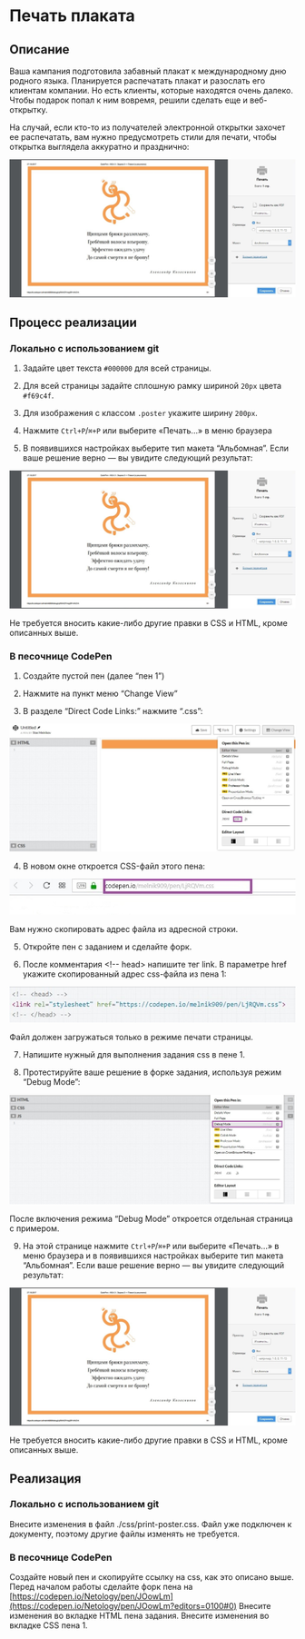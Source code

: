 # Печать плаката

## Описание
Ваша кампания подготовила забавный плакат к международному дню родного языка. Планируется распечатать плакат и разослать его клиентам компании. Но есть клиенты, которые находятся очень далеко. Чтобы подарок попал к ним вовремя, решили сделать еще и веб-открытку.

На случай, если кто-то из получателей электронной открытки захочет ее распечатать, вам нужно предусмотреть стили для печати, чтобы открытка выглядела аккуратно и празднично:

![poster card](../../sources/media-queries-poster-card.jpg)

## Процесс реализации

### Локально с использованием git

1. Задайте цвет текста `#000000` для всей страницы.

2. Для всей страницы задайте сплошную рамку шириной `20px` цвета `#f69c4f`.

3. Для изображения с классом `.poster` укажите ширину `200px`.

4. Нажмите `Ctrl+P`/`⌘+P` или выберите «Печать...» в меню браузера

5. В появившихся настройках выберите тип макета “Альбомная”. Если ваше решение верно &mdash; вы увидите следующий результат:

![poster card](../../sources/media-queries-poster-card.jpg)

Не требуется вносить какие-либо другие правки в CSS и HTML, кроме описанных выше.

### В песочнице CodePen

1. Создайте пустой пен (далее “пен 1”)

2. Нажмите на пункт меню “Change View”

3. В разделе “Direct Code Links:” нажмите “.css”:

![poster card with codepen step 1](../../sources/media-queries-poster-step0.jpg)

4. В новом окне откроется CSS-файл этого пена:
 
![poster card with codepen step 2](../../sources/media-queries-poster-step1.jpg)

Вам нужно скопировать адрес файла из адресной строки.

5. Откройте пен с заданием и сделайте форк.

6. После комментария <!-- head> напишите тег link. В параметре href укажите скопированный адрес css-файла из пена 1:

![poster card with codepen step 3](../../sources/media-queries-poster-step2.jpg)

Файл должен загружаться только в режиме печати страницы. 

7. Напишите нужный для выполнения задания css в пене 1.

8. Протестируйте ваше решение в форке задания, используя режим “Debug Mode”:

![poster card with codepen step 4](../../sources/media-queries-poster-step3.jpg)

После включения режима “Debug Mode” откроется отдельная страница с примером.

9. На этой странице нажмите `Ctrl+P`/`⌘+P` или выберите «Печать...» в меню браузера и в появившихся настройках выберите тип макета “Альбомная”.
Если ваше решение верно &mdash; вы увидите следующий результат:
   
![poster card](../../sources/media-queries-poster-card.jpg)

Не требуется вносить какие-либо другие правки в CSS и HTML, кроме описанных выше.

## Реализация

### Локально с использованием git

Внесите изменения в файл ./css/print-poster.css. Файл уже подключен к документу, поэтому другие файлы изменять не требуется.

### В песочнице CodePen

Создайте новый пен и скопируйте ссылку на css, как это описано выше. Перед началом работы сделайте форк пена на [https://codepen.io/Netology/pen/JOowLm](https://codepen.io/Netology/pen/JOowLm?editors=0100#0)
Внесите изменения во вкладке HTML пена задания. Внесите изменения во вкладке CSS пена 1.
